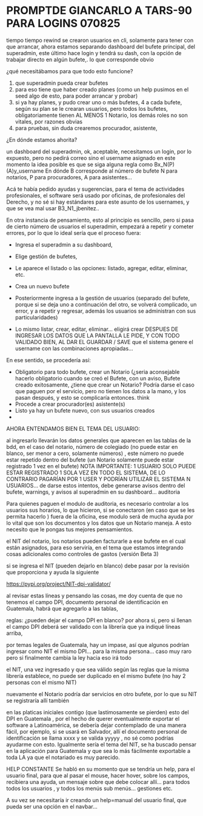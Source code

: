 # PROMPTDE GIANCARLO A TARS-90  PARA LOGINS 070825

tiempo tiempo
rewind 
se crearon usuarios en cli, solamente para tener con que arrancar, 
ahora estamos separando dashboard del bufete principal, del superadmin, este último hace login y tendrá su dash, con la opción de trabajar directo en algún bufete,. lo que corresponde obvio

¿qué necesitábamos para que todo esto funcione?
1. que superadmin pueda crear bufetes
2. para eso tiene que haber creado planes (como un help pusimos en el seed algo de esto, para poder arrancar y probar)
3. si ya hay planes, y pudo crear uno o más bufetes, 
4 a cada bufete, según su plan se le crearan usuarios, pero todos los bufetes, obligatoriamente tienen AL MENOS 1 Notario, los demás roles no son vitales, por razones obvias
5. para pruebas, sin duda crearemos procurador, asistente, 

¿En dónde estamos ahorita?

un dashboard del superadmin, ok, aceptable, 
necesitamos un login, por lo expuesto, pero no pedirá correo sino el username asignado
en este momento la idea posible es que se siga alguna regla como 
Bx_N(P)(A)y_username
En dónde B corresponde al número de bufete
N para notarios, P para procuradores, A para asistentes...

Acá te había pedido ayudas y sugerencias, para el tema de actividades profesionales, el software será usado por oficinas, de profesionales del Derecho, y no sé si hay estándares para este asunto de los usernames, y que se vea mal usar B3_N1_jbenitez..

En otra instancia de pensamiento, esto al principio es sencillo, pero si pasa de cierto número de usuarios el superadmin, empezará a repetir y cometer errores, por lo que lo ideal sería que el proceso fuera:
-	Ingresa el superadmin a su dashboard,
-	Elige gestión de bufetes,
-	Le aparece el listado o las opciones: listado, agregar, editar, eliminar, etc.
-	Crea un nuevo bufete

-	Posteriormente ingresa a la gestión de usuarios (separado del bufete, porque si se deja uno a continuación del otro, se volverá complicado, un error, y a repetir y regresar, además los usuarios se administran con sus particularidades)
-	Lo mismo listar, crear, editar, eliminar… eligirá crear
DESPUES DE INGRESAR LOS DATOS QUE LA PANTALLA LE PIDE, Y CON TODO VALIDADO BIEN, AL DAR EL GUARDAR / SAVE que el sistema genere el username con las combinaciones apropiadas…

En ese sentido, se procedería así:
-	Obligatorio para todo bufete, crear un Notario (¿seria aconsejable hacerlo obligatorio cuando se creó el Bufete, con un aviso, Bufete creado exitosamente, ¿tiene que crear un Notario?  Podría darse el caso que paguen por el servicio, pero no tienen los datos a la mano, y los pasan después, y esto se complicaría entonces. think 
-	Procede a crear procurador(es) asistente(s)
-	Listo ya hay un bufete nuevo, con sus usuarios creados
-	
AHORA ENTENDAMOS BIEN EL TEMA DEL USUARIO:

al ingresarlo llevarán los datos generales que aparecen en las tablas de la bdd, en el caso del notario, número de colegiado (no puede estar en blanco, ser menor a cero, solamente números) , este número no puede estar repetido dentro del bufete (un Notario solamente puede estar registrado 1 vez en el bufete)
NOTA IMPORTANTE: 1 USUARIO SOLO PUEDE ESTAR REGISTRADO 1 SOLA VEZ EN TODO EL SISTEMA, DE LO CONTRARIO PAGARÍAN POR 1 USER Y PODRÍAN UTILIZAR EL SISTEMA N USUARIOS… de darse estos intentos, debe generarse avisos dentro del bufete, warnings, y avisos al superadmin en su dashboard… auditoria

Para quienes paguen el modulo de auditoria, es necesario controlar a los usuarios sus horarios, lo que hicieron, si se conectaron (en caso que se les permita hacerlo ) fuera de la oficina, ese modulo será de mucha ayuda por lo vital que son los documentos y los datos que un Notario maneja. A esto necesito que le pongas tus mejores pensamientos. 

el NIT del notario, los notarios pueden facturarle a ese bufete en el cual están asignados, para eso serviría, en el tema que estamos integrando cosas adicionales como controles de gastos (versión Beta 3)

si se ingresa el NIT (pueden dejarlo en blanco) debe pasar por la revisión que proporciona y ayuda la siguiente 

https://pypi.org/project/NIT-dpi-validator/

al revisar estas líneas y pensando las cosas, me doy cuenta de que no tenemos el campo DPI, documento personal de identificación en Guatemala, habrá que agregarlo a las tablas,

reglas: 
¿pueden dejar el campo DPI en blanco? por ahora si, pero 
si llenan el campo DPI deberá ser validado con la librería que ya indiqué líneas arriba,

por temas legales de Guatemala, hay un impase, así que algunos podrían ingresar como NIT el mismo DPI… para la misma persona… caso muy raro pero si finalmente cambia la ley hacia eso irá todo

el NIT, una vez ingresado y que sea válido según las reglas que la misma librería establece, no puede ser duplicado en el mismo bufete (no hay 2 personas con el mismo NIT) 

nuevamente el Notario podría dar servicios en otro bufete, por lo que su NIT se registraría allí también

en las platicas iniciales contigo (que lastimosamente se pierden) esto del DPI en Guatemala , por el hecho de querer eventualmente exportar el software a Latinoamérica, se debería dejar contemplado de una manera fácil, por ejemplo, si se usará en Salvador, allí el documento personal de identificación se llama xxxx y se valida yyyyy , no sé como podrías ayudarme con esto. Igualmente sería el tema del NIT, se ha buscado pensar en la aplicación para Guatemala y que sea lo más fácilmente exportable a toda LA ya que el notariado es muy parecido. 


HELP CONSTANTE
Se habló en su momento que se tendría un help, para el usuario final, para que al pasar el mouse, hacer hover, sobre los campos, recibiera una ayuda, un mensaje sobre que debe colocar allí… para todos todos los usuarios , y todos los menús sub menús… gestiones etc. 

A su vez se necesitaría ir creando un help=manual del usuario final, que pueda ser una opción en el navbar… 






